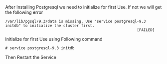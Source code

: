 After Installing Postgresql we need to initialize for first Use.
If not we will get the following error

```
/var/lib/pgsql/9.3/data is missing. Use "service postgresql-9.3 initdb" to initialize the cluster first.
                                                           [FAILED]
```

Initialize for first Use using Following command

```
# service postgresql-9.3 initdb
````

Then Restart the Service